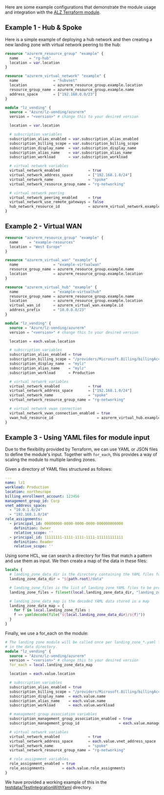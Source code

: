 <!-- markdownlint-disable MD041 -->
Here are some example configurations that demonstrate the module usage and integration with the [ALZ Terraform module][alz_tf_module].

## Example 1 - Hub & Spoke

Here is a simple example of deploying a hub network and then creating a new landing zone with virtual network peering to the hub:

```terraform
resource "azurerm_resource_group" "example" {
  name     = "rg-hub"
  location = var.location
}

resource "azurerm_virtual_network" "example" {
  name                = "hubvnet"
  location            = azurerm_resource_group.example.location
  resource_group_name = azurerm_resource_group.example.name
  address_space       = ["192.168.0.0/23"]
}

module "lz_vending" {
  source = "Azure/lz-vending/azurerm"
  version = "<version>" # change this to your desired version

  location = var.location

  # subscription variables
  subscription_alias_enabled = var.subscription_alias_enabled
  subscription_billing_scope = var.subscription_billing_scope
  subscription_display_name  = var.subscription_display_name
  subscription_alias_name    = var.subscription_alias_name
  subscription_workload      = var.subscription_workload

  # virtual network variables
  virtual_network_enabled             = true
  virtual_network_address_space       = ["192.168.1.0/24"]
  virtual_network_name                = "spoke"
  virtual_network_resource_group_name = "rg-networking"

  # virtual network peering
  virtual_network_peering_enabled     = true
  virtual_network_use_remote_gateways = false
  hub_network_resource_id             = azurerm_virtual_network.example.id
}
```

## Example 2 - Virtual WAN

```terraform
resource "azurerm_resource_group" "example" {
  name     = "example-resources"
  location = "West Europe"
}

resource "azurerm_virtual_wan" "example" {
  name                = "example-virtualwan"
  resource_group_name = azurerm_resource_group.example.name
  location            = azurerm_resource_group.example.location
}

resource "azurerm_virtual_hub" "example" {
  name                = "example-virtualhub"
  resource_group_name = azurerm_resource_group.example.name
  location            = azurerm_resource_group.example.location
  virtual_wan_id      = azurerm_virtual_wan.example.id
  address_prefix      = "10.0.0.0/23"
}

module "lz_vending" {
  source = "Azure/lz-vending/azurerm"
  version = "<version>" # change this to your desired version

  location = each.value.location

  # subscription variables
  subscription_alias_enabled = true
  subscription_billing_scope = "/providers/Microsoft.Billing/billingAccounts/1234567/enrollmentAccounts/123456"
  subscription_display_name  = "mylz"
  subscription_alias_name    = "mylz"
  subscription_workload      = Production

  # virtual network variables
  virtual_network_enabled             = true
  virtual_network_address_space       = ["192.168.1.0/24"]
  virtual_network_name                = "spoke"
  virtual_network_resource_group_name = "rg-networking"

  # virtual network vwan connection
  virtual_network_vwan_connection_enabled = true
  vwan_hub_resource_id                    = azurerm_virtual_hub.example.id
}
```

## Example 3 - Using YAML files for module input

Due to the flexibility provided by Terraform, we can use YAML or JSON files to define the module's input.
Together with `for_each`, this provides a way of scaling the module to multiple landing zones.

Given a directory of YAML files structured as follows:

```yaml
---
name: lz1
workload: Production
location: northeurope
billing_enrollment_account: 123456
management_group_id: Corp
vnet_address_space:
  - "10.0.1.0/24"
  - "192.168.1.0/24"
role_assignments:
  - principal_id: 00000000-0000-0000-0000-000000000000
    definition: Owner
    relative_scope: ''
  - principal_id: 11111111-1111-1111-1111-111111111111
    definition: Reader
    relative_scope: ''
```

Using some HCL, we can search a directory for files that match a pattern and use them as input.
We then create a map of the data in these files:

```terraform
locals {
  # landing_zone_data_dir is the directory containing the YAML files for the landing zones.
  landing_zone_data_dir = "${path.root}/data"

  # landing_zone_files is the list of landing zone YAML files to be processed
  landing_zone_files = fileset(local.landing_zone_data_dir, "landing_zone_*.yaml")

  # landing_zone_data_map is the decoded YAML data stored in a map
  landing_zone_data_map = {
    for f in local.landing_zone_files :
    f => yamldecode(file("${local.landing_zone_data_dir}/${f}"))
  }
}
```

Finally, we use a for_each on the module:

```terraform
# The landing zone module will be called once per landing_zone_*.yaml file
# in the data directory.
module "lz_vending" {
  source = "Azure/lz-vending/azurerm"
  version = "<version>" # change this to your desired version
  for_each = local.landing_zone_data_map

  location = each.value.location

  # subscription variables
  subscription_alias_enabled = true
  subscription_billing_scope = "/providers/Microsoft.Billing/billingAccounts/1234567/enrollmentAccounts/${each.value.billing_enrollment_account}"
  subscription_display_name  = each.value.name
  subscription_alias_name    = each.value.name
  subscription_workload      = each.value.workload

  # management group association variables
  subscription_management_group_association_enabled = true
  subscription_management_group_id                  = each.value.management_group_id

  # virtual network variables
  virtual_network_enabled             = true
  virtual_network_address_space       = each.value.vnet_address_space
  virtual_network_name                = "spoke"
  virtual_network_resource_group_name = "rg-networking"

  # role assignment variables
  role_assignment_enabled = true
  role_assignments        = each.value.role_assignments
}
```

We have provided a working example of this in the [testdata/TestIntegrationWithYaml](https://github.com/Azure/terraform-azurerm-lz-vending/tree/main/testdata/TestIntegrationWithYaml) directory.

[comment]: # (Link labels below, please sort a-z, thanks!)

[comment]: # (Link labels below, please sort a-z, thanks!)

[alz_tf_module]: https://aka.ms/alz/tf
